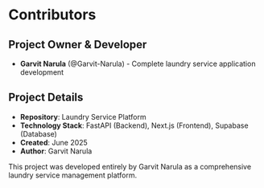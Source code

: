 # Contributors

## Project Owner & Developer
- **Garvit Narula** (@Garvit-Narula) - Complete laundry service application development

## Project Details
- **Repository**: Laundry Service Platform
- **Technology Stack**: FastAPI (Backend), Next.js (Frontend), Supabase (Database)
- **Created**: June 2025
- **Author**: Garvit Narula

This project was developed entirely by Garvit Narula as a comprehensive laundry service management platform.
